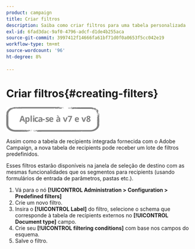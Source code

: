 ```yaml
---
product: campaign
title: Criar filtros
description: Saiba como criar filtros para uma tabela personalizada
exl-id: 6fad3dac-9af0-4796-adcf-d1de4b255aca
source-git-commit: 3997412f14666fa61bf71d0f0a0653f5cc042e19
workflow-type: tm+mt
source-wordcount: '96'
ht-degree: 8%

---
```


# Criar filtros{#creating-filters}

![](../../assets/common.svg)

Assim como a tabela de recipients integrada fornecida com o Adobe Campaign, a nova tabela de recipients pode receber um lote de filtros predefinidos.

Esses filtros estarão disponíveis na janela de seleção de destino com as mesmas funcionalidades que os segmentos para recipients (usando formulários de entrada de parâmetros, pastas etc.).

1. Vá para o nó **[!UICONTROL Administration > Configuration > Predefined filters]**
1. Crie um novo filtro.
1. Insira o **[!UICONTROL Label]** do filtro, selecione o schema que corresponde à tabela de recipients externos no **[!UICONTROL Document type]** campo.
1. Crie seu **[!UICONTROL filtering conditions]** com base nos campos do esquema.
1. Salve o filtro.
